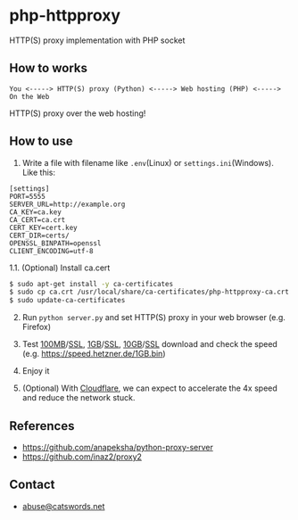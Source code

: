 # php-httpproxy
HTTP(S) proxy implementation with PHP socket

## How to works
```
You <-----> HTTP(S) proxy (Python) <-----> Web hosting (PHP) <-----> On the Web
```

HTTP(S) proxy over the web hosting!

## How to use

1. Write a file with filename like `.env`(Linux) or `settings.ini`(Windows). Like this:

```
[settings]
PORT=5555
SERVER_URL=http://example.org
CA_KEY=ca.key
CA_CERT=ca.crt
CERT_KEY=cert.key
CERT_DIR=certs/
OPENSSL_BINPATH=openssl
CLIENT_ENCODING=utf-8
```

1.1. (Optional) Install ca.cert
```bash
$ sudo apt-get install -y ca-certificates
$ sudo cp ca.crt /usr/local/share/ca-certificates/php-httpproxy-ca.crt
$ sudo update-ca-certificates
```

2. Run `python server.py` and set HTTP(S) proxy in your web browser (e.g. Firefox)

3. Test [100MB](http://speed.hetzner.de/100MB.bin)/[SSL](https://speed.hetzner.de/100MB.bin), [1GB](http://speed.hetzner.de/1GB.bin)/[SSL](https://speed.hetzner.de/1GB.bin), [10GB](http://speed.hetzner.de/10GB.bin)/[SSL](http://speed.hetzner.de/10GB.bin) download and check the speed (e.g. https://speed.hetzner.de/1GB.bin)

3. Enjoy it

4. (Optional) With [Cloudflare](https://cloudflare.com), we can expect to accelerate the 4x speed and reduce the network stuck.

## References
* https://github.com/anapeksha/python-proxy-server
* https://github.com/inaz2/proxy2

## Contact
* abuse@catswords.net
